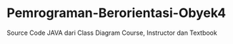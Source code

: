 # Pemrograman-Berorientasi-Obyek4
Source Code JAVA dari Class Diagram Course, Instructor dan Textbook
